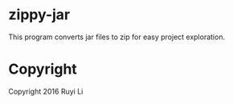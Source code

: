 # zippy-jar
This program converts jar files to zip for easy project exploration.

# Copyright
Copyright 2016 Ruyi Li
